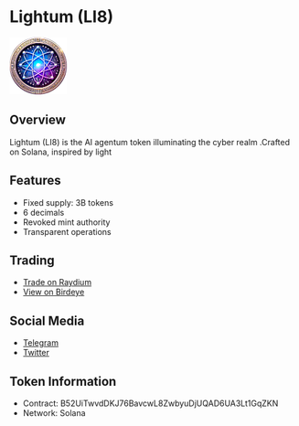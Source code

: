 # Lightum (LI8)

<img src="rounded_image.png" width="100" height="100">

## Overview
Lightum (LI8) is the AI agentum token illuminating the cyber realm .Crafted on Solana, inspired by light

## Features
- Fixed supply: 3B tokens
- 6 decimals
- Revoked mint authority
- Transparent operations

## Trading
- [Trade on Raydium](https://raydium.io/swap/?inputMint=B52UiTwvdDKJ76BavcwL8ZwbyuDjUQAD6UA3Lt1GqZKN&outputMint=sol)
- [View on Birdeye](https://www.birdeye.so/token/B52UiTwvdDKJ76BavcwL8ZwbyuDjUQAD6UA3Lt1GqZKN?chain=solana)

## Social Media
- [Telegram](https://web.telegram.org/k/#@Lightumtoken)
- [Twitter](https://x.com/lightumtoken)

## Token Information
- Contract: B52UiTwvdDKJ76BavcwL8ZwbyuDjUQAD6UA3Lt1GqZKN
- Network: Solana
